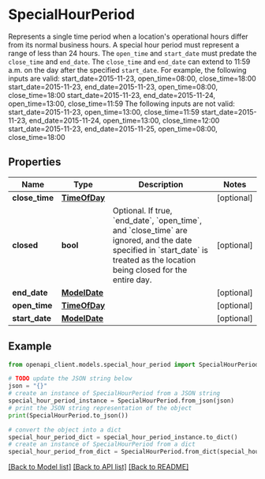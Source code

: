 # SpecialHourPeriod

Represents a single time period when a location's operational hours differ from its normal business hours. A special hour period must represent a range of less than 24 hours. The `open_time` and `start_date` must predate the `close_time` and `end_date`. The `close_time` and `end_date` can extend to 11:59 a.m. on the day after the specified `start_date`. For example, the following inputs are valid: start_date=2015-11-23, open_time=08:00, close_time=18:00 start_date=2015-11-23, end_date=2015-11-23, open_time=08:00, close_time=18:00 start_date=2015-11-23, end_date=2015-11-24, open_time=13:00, close_time=11:59 The following inputs are not valid: start_date=2015-11-23, open_time=13:00, close_time=11:59 start_date=2015-11-23, end_date=2015-11-24, open_time=13:00, close_time=12:00 start_date=2015-11-23, end_date=2015-11-25, open_time=08:00, close_time=18:00

## Properties

Name | Type | Description | Notes
------------ | ------------- | ------------- | -------------
**close_time** | [**TimeOfDay**](TimeOfDay.md) |  | [optional] 
**closed** | **bool** | Optional. If true, &#x60;end_date&#x60;, &#x60;open_time&#x60;, and &#x60;close_time&#x60; are ignored, and the date specified in &#x60;start_date&#x60; is treated as the location being closed for the entire day. | [optional] 
**end_date** | [**ModelDate**](ModelDate.md) |  | [optional] 
**open_time** | [**TimeOfDay**](TimeOfDay.md) |  | [optional] 
**start_date** | [**ModelDate**](ModelDate.md) |  | [optional] 

## Example

```python
from openapi_client.models.special_hour_period import SpecialHourPeriod

# TODO update the JSON string below
json = "{}"
# create an instance of SpecialHourPeriod from a JSON string
special_hour_period_instance = SpecialHourPeriod.from_json(json)
# print the JSON string representation of the object
print(SpecialHourPeriod.to_json())

# convert the object into a dict
special_hour_period_dict = special_hour_period_instance.to_dict()
# create an instance of SpecialHourPeriod from a dict
special_hour_period_from_dict = SpecialHourPeriod.from_dict(special_hour_period_dict)
```
[[Back to Model list]](../README.md#documentation-for-models) [[Back to API list]](../README.md#documentation-for-api-endpoints) [[Back to README]](../README.md)


